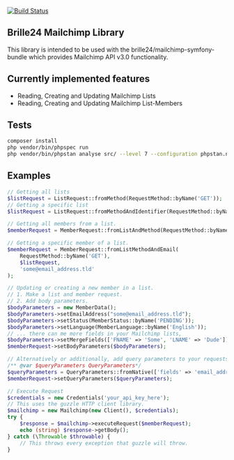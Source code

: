 [![Build Status](https://travis-ci.org/Brille24/mailchimp.svg?branch=master)](https://travis-ci.org/Brille24/mailchimp)

## Brille24 Mailchimp Library
This library is intended to be used with the brille24/mailchimp-symfony-bundle which provides Mailchimp API v3.0 functionality.

## Currently implemented features
* Reading, Creating and Updating Mailchimp Lists
* Reading, Creating and Updating Mailchimp List-Members

## Tests

```bash
composer install
php vendor/bin/phpspec run
php vendor/bin/phpstan analyse src/ --level 7 --configuration phpstan.neon
```

## Examples
```php
// Getting all lists
$listRequest = ListRequest::fromMethod(RequestMethod::byName('GET'));
// Getting a specific list
$listRequest = ListRequest::fromMethodAndIdentifier(RequestMethod::byName('GET'), "your_list_id");

// Getting all members from a list.
$memberRequest = MemberRequest::fromListAndMethod(RequestMethod::byName('GET'), $listRequest);

// Getting a specific member of a list.
$memberRequest = MemberRequest::fromListMethodAndEmail(
    RequestMethod::byName('GET'),
    $listRequest,
    'some@email_address.tld'
);

// Updating or creating a new member in a list.
// 1. Make a list and member request.
// 2. Add body parameters.
$bodyParameters = new MemberData();
$bodyParameters->setEmailAddress("some@email_address.tld");
$bodyParameters->setStatus(MemberStatus::byName('PENDING'));
$bodyParameters->setLanguage(MemberLanguage::byName('English'));
// ... there can me more fields in your Mailchimp lists,
$bodyParameters->setMergeFields(['FNAME' => 'Some', 'LNAME' => 'Dude']);
$memberRequest->setBodyParameters($bodyParameters);

// Alternatively or additionally, add query parameters to your requests for filtering response data.
/** @var $queryParameters QueryParameters*/
$queryParameters = QueryParameters::fromNative(['fields' => 'email_address', 'count' => 10]);
$memberRequest->setQueryParameters($queryParameters);

// Execute Request
$credentials = new Credentials('your_api_key_here');
// This uses the guzzle HTTP client library.
$mailchimp = new Mailchimp(new Client(), $credentials);
try {
    $response = $mailchimp->executeRequest($memberRequest);
    echo (string) $response->getBody();
} catch (\Throwable $throwable) {
    // This throws every exception that guzzle will throw.
}
```
